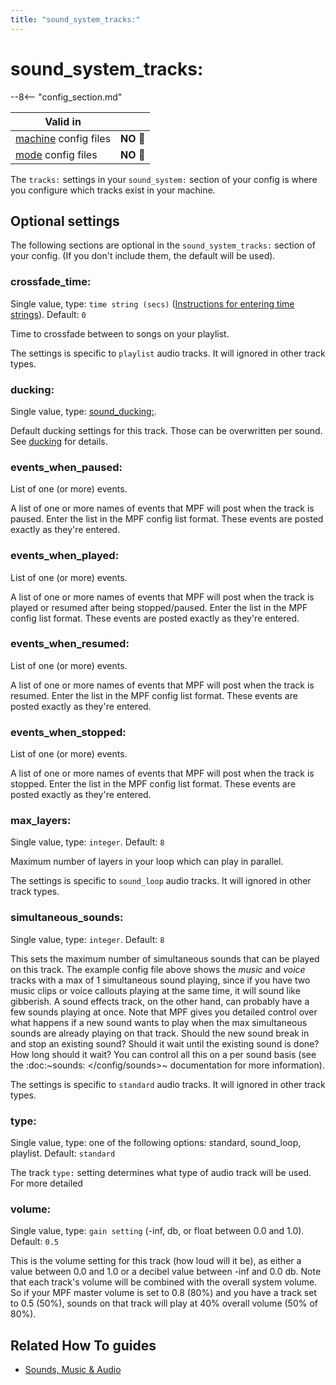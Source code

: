 ```yaml
---
title: "sound_system_tracks:"
---
```


# sound_system_tracks:


--8<-- "config_section.md"

| Valid in | |
|-----|:----:|
|[machine](instructions/machine_config.md) config files |**NO** :no_entry_sign:|
|[mode](instructions/mode_config.md) config files|**NO** :no_entry_sign:|

The `tracks:` settings in your `sound_system:` section of your config is
where you configure which tracks exist in your machine.

## Optional settings

The following sections are optional in the `sound_system_tracks:`
section of your config. (If you don't include them, the default will be
used).

### crossfade_time:

Single value, type: `time string (secs)`
([Instructions for entering time strings](instructions/time_strings.md)). Default: `0`

Time to crossfade between to songs on your playlist.

The settings is specific to `playlist` audio tracks. It will ignored in
other track types.

### ducking:

Single value, type: [sound_ducking:](sound_ducking.md).

Default ducking settings for this track. Those can be overwritten per
sound. See [ducking](../mc/sound/ducking.md) for
details.

### events_when_paused:

List of one (or more) events.

A list of one or more names of events that MPF will post when the track
is paused. Enter the list in the MPF config list format. These events
are posted exactly as they're entered.

### events_when_played:

List of one (or more) events.

A list of one or more names of events that MPF will post when the track
is played or resumed after being stopped/paused. Enter the list in the
MPF config list format. These events are posted exactly as they're
entered.

### events_when_resumed:

List of one (or more) events.

A list of one or more names of events that MPF will post when the track
is resumed. Enter the list in the MPF config list format. These events
are posted exactly as they're entered.

### events_when_stopped:

List of one (or more) events.

A list of one or more names of events that MPF will post when the track
is stopped. Enter the list in the MPF config list format. These events
are posted exactly as they're entered.

### max_layers:

Single value, type: `integer`. Default: `8`

Maximum number of layers in your loop which can play in parallel.

The settings is specific to `sound_loop` audio tracks. It will ignored
in other track types.

### simultaneous_sounds:

Single value, type: `integer`. Default: `8`

This sets the maximum number of simultaneous sounds that can be played
on this track. The example config file above shows the *music* and
*voice* tracks with a max of 1 simultaneous sound playing, since if you
have two music clips or voice callouts playing at the same time, it will
sound like gibberish. A sound effects track, on the other hand, can
probably have a few sounds playing at once. Note that MPF gives you
detailed control over what happens if a new sound wants to play when the
max simultaneous sounds are already playing on that track. Should the
new sound break in and stop an existing sound? Should it wait until the
existing sound is done? How long should it wait? You can control all
this on a per sound basis (see the :doc:\~sounds: </config/sounds>\~
documentation for more information).

The settings is specific to `standard` audio tracks. It will ignored in
other track types.

### type:

Single value, type: one of the following options: standard, sound_loop,
playlist. Default: `standard`

The track `type:` setting determines what type of audio track will be
used. For more detailed

### volume:

Single value, type: `gain setting` (-inf, db, or float between 0.0 and
1.0). Default: `0.5`

This is the volume setting for this track (how loud will it be), as
either a value between 0.0 and 1.0 or a decibel value between -inf and
0.0 db. Note that each track's volume will be combined with the overall
system volume. So if your MPF master volume is set to 0.8 (80%) and you
have a track set to 0.5 (50%), sounds on that track will play at 40%
overall volume (50% of 80%).

## Related How To guides

* [Sounds, Music & Audio](../mc/sound/index.md)
